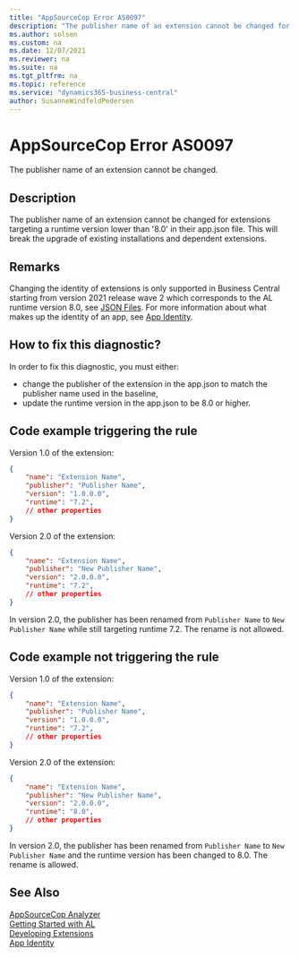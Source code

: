 ```yaml
---
title: "AppSourceCop Error AS0097"
description: "The publisher name of an extension cannot be changed for extensions targeting a runtime version lower than '8.0' in their app.json file."
ms.author: solsen
ms.custom: na
ms.date: 12/07/2021
ms.reviewer: na
ms.suite: na
ms.tgt_pltfrm: na
ms.topic: reference
ms.service: "dynamics365-business-central"
author: SusanneWindfeldPedersen
---
```

[//]: # (START>DO_NOT_EDIT)
[//]: # (IMPORTANT:Do not edit any of the content between here and the END>DO_NOT_EDIT.)
[//]: # (Any modifications should be made in the .xml files in the ModernDev repo.)
# AppSourceCop Error AS0097
The publisher name of an extension cannot be changed.

## Description
The publisher name of an extension cannot be changed for extensions targeting a runtime version lower than '8.0' in their app.json file. This will break the upgrade of existing installations and dependent extensions.

[//]: # (IMPORTANT: END>DO_NOT_EDIT)

## Remarks

Changing the identity of extensions is only supported in Business Central starting from version 2021 release wave 2 which corresponds to the AL runtime version 8.0, see [JSON Files](../devenv-json-files.md#Appjson). For more information about what makes up the identity of an app, see [App Identity](../devenv-app-identity.md).

## How to fix this diagnostic?

In order to fix this diagnostic, you must either:

- change the publisher of the extension in the app.json to match the publisher name used in the baseline,
- update the runtime version in the app.json to be 8.0 or higher.

## Code example triggering the rule

Version 1.0 of the extension:

```JSON
{
    "name": "Extension Name",
    "publisher": "Publisher Name",
    "version": "1.0.0.0",
    "runtime": "7.2",
    // other properties 
}
```

Version 2.0 of the extension:

```JSON
{
    "name": "Extension Name",
    "publisher": "New Publisher Name",
    "version": "2.0.0.0",
    "runtime": "7.2",
    // other properties 
}
```

In version 2.0, the publisher has been renamed from `Publisher Name` to `New Publisher Name` while still targeting runtime 7.2. The rename is not allowed.

## Code example not triggering the rule

Version 1.0 of the extension:

```JSON
{
    "name": "Extension Name",
    "publisher": "Publisher Name",
    "version": "1.0.0.0",
    "runtime": "7.2",
    // other properties 
}
```

Version 2.0 of the extension:

```JSON
{
    "name": "Extension Name",
    "publisher": "New Publisher Name",
    "version": "2.0.0.0",
    "runtime": "8.0",
    // other properties 
}
```

In version 2.0, the publisher has been renamed from `Publisher Name` to `New Publisher Name` and the runtime version has been changed to 8.0. The rename is allowed.

## See Also  
[AppSourceCop Analyzer](appsourcecop.md)  
[Getting Started with AL](../devenv-get-started.md)  
[Developing Extensions](../devenv-dev-overview.md)  
[App Identity](../devenv-app-identity.md)  
